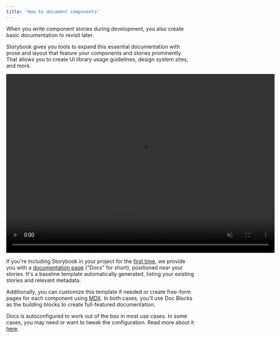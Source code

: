 ```yaml
---
title: 'How to document components'
---
```


When you write component stories during development, you also create basic documentation to revisit later.

Storybook gives you tools to expand this essential documentation with prose and layout that feature your components and stories prominently. That allows you to create UI library usage guidelines, design system sites, and more.

<video autoPlay muted playsInline loop width="720" height="480">
  <source
    src="storybook-docs-ui-optimized.mp4"
    type="video/mp4"
  />
</video>

If you're including Storybook in your project for the [first time](../get-started/install.md), we provide you with a [documentation page](./docs-page.md.md) ("Docs" for short), positioned near your stories. It's a baseline template automatically generated, listing your existing stories and relevant metadata.

Additionally, you can customize this template if needed or create free-form pages for each component using [MDX](./mdx.md). In both cases, you’ll use Doc Blocks as the building blocks to create full-featured documentation.

Docs is autoconfigured to work out of the box in most use cases. In some cases, you may need or want to tweak the configuration. Read more about it [here](https://storybook.js.org/addons/@storybook/addon-docs).
